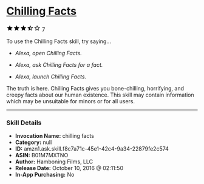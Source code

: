 # [Chilling Facts](http://alexa.amazon.com/#skills/amzn1.ask.skill.f8c7a71c-45e1-42c4-9a34-22879fe2c574)
![3.1 stars](../../images/ic_star_black_18dp_1x.png)![3.1 stars](../../images/ic_star_black_18dp_1x.png)![3.1 stars](../../images/ic_star_black_18dp_1x.png)![3.1 stars](../../images/ic_star_half_black_18dp_1x.png)![3.1 stars](../../images/ic_star_border_black_18dp_1x.png) 7

To use the Chilling Facts skill, try saying...

* *Alexa, open Chilling Facts.*

* *Alexa, ask Chilling Facts for a fact.*

* *Alexa, launch Chilling Facts.*

The truth is here.  Chilling Facts gives you bone-chilling, horrifying, and creepy facts about our human existence.  This skill may contain information which may be unsuitable for minors or for all users.

***

### Skill Details

* **Invocation Name:** chilling facts
* **Category:** null
* **ID:** amzn1.ask.skill.f8c7a71c-45e1-42c4-9a34-22879fe2c574
* **ASIN:** B01M7MXTNO
* **Author:** Hamboning Films, LLC
* **Release Date:** October 10, 2016 @ 02:11:50
* **In-App Purchasing:** No
